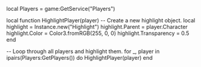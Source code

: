 local Players = game:GetService("Players")

local function HighlightPlayer(player)
  -- Create a new highlight object.
  local highlight = Instance.new("Highlight")
  highlight.Parent = player.Character
  highlight.Color = Color3.fromRGB(255, 0, 0)
  highlight.Transparency = 0.5
end

-- Loop through all players and highlight them.
for _, player in ipairs(Players:GetPlayers()) do
  HighlightPlayer(player)
end
